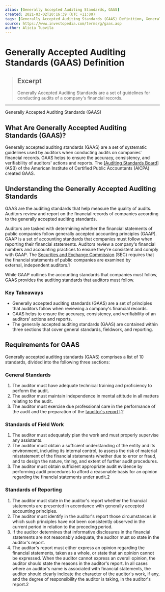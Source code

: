 ```yaml
---
alias: [Generally Accepted Auditing Standards, GAAS]
created: 2021-03-02T20:16:39 (UTC +11:00)
tags: [Generally Accepted Auditing Standards (GAAS) Definition, Generally Accepted Auditing Standards (GAAS)]
source: https://www.investopedia.com/terms/g/gaas.asp
author: Alicia Tuovila
---
```


# Generally Accepted Auditing Standards (GAAS) Definition

> ## Excerpt
> Generally Accepted Auditing Standards are a set of guidelines for conducting audits of a company's financial records.

---

Generally Accepted Auditing Standards (GAAS)
## What Are Generally Accepted Auditing Standards (GAAS)?

Generally accepted auditing standards (GAAS) are a set of systematic guidelines used by auditors when conducting audits on companies' financial records. GAAS helps to ensure the accuracy, consistency, and verifiability of auditors' actions and reports. The [[Auditing Standards Board]](https://www.investopedia.com/terms/a/auditing-standards-board-asp.asp) (ASB) of the American Institute of Certified Public Accountants (AICPA) created GAAS.

## Understanding the Generally Accepted Auditing Standards

GAAS are the auditing standards that help measure the quality of audits. Auditors review and report on the financial records of companies according to the generally accepted auditing standards.

Auditors are tasked with determining whether the financial statements of public companies follow generally accepted accounting principles (GAAP). GAAP is a set of accounting standards that companies must follow when reporting their financial statements. Auditors review a company's financial numbers and accounting practices to ensure they're consistent and comply with GAAP. The [Securities and Exchange Commission](https://www.investopedia.com/articles/investing/112914/understanding-sec.asp) (SEC) requires that the financial statements of public companies are examined by external, independent auditors.1

While GAAP outlines the accounting standards that companies must follow, GAAS provides the auditing standards that auditors must follow.

### Key Takeaways

-   Generally accepted auditing standards (GAAS) are a set of principles that auditors follow when reviewing a company's financial records.
-   GAAS helps to ensure the accuracy, consistency, and verifiability of an auditors' actions and reports.
-   The generally accepted auditing standards (GAAS) are contained within three sections that cover general standards, fieldwork, and reporting.

## Requirements for GAAS

Generally accepted auditing standards (GAAS) comprises a list of 10 standards, divided into the following three sections:

### General Standards

1.  The auditor must have adequate technical training and proficiency to perform the audit.
2.  The auditor must maintain independence in mental attitude in all matters relating to the audit.
3.  The auditor must exercise due professional care in the performance of the audit and the preparation of the [[auditor's report]](https://www.investopedia.com/terms/a/auditorsreport.asp).2

### Standards of Field Work

1.  The auditor must adequately plan the work and must properly supervise any assistants.
2.  The auditor must obtain a sufficient understanding of the entity and its environment, including its internal control, to assess the risk of material misstatement of the financial statements whether due to error or fraud, and to design the nature, timing, and extent of further audit procedures.
3.  The auditor must obtain sufficient appropriate audit evidence by performing audit procedures to afford a reasonable basis for an opinion regarding the financial statements under audit.2

### Standards of Reporting

1.  The auditor must state in the auditor's report whether the financial statements are presented in accordance with generally accepted accounting principles.
2.  The auditor must identify in the auditor's report those circumstances in which such principles have not been consistently observed in the current period in relation to the preceding period.
3.  If the auditor determines that informative disclosures in the financial statements are not reasonably adequate, the auditor must so state in the auditor's report.
4.  The auditor's report must either express an opinion regarding the financial statements, taken as a whole, or state that an opinion cannot be expressed. When the auditor cannot express an overall opinion, the auditor should state the reasons in the auditor's report. In all cases where an auditor's name is associated with financial statements, the auditor should clearly indicate the character of the auditor's work, if any, and the degree of responsibility the auditor is taking, in the auditor's report.2
